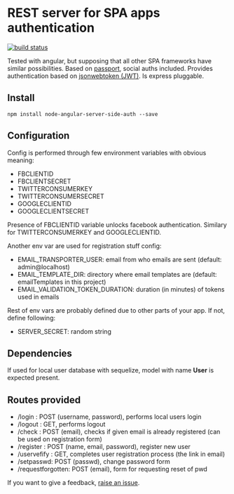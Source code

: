 
# REST server for SPA apps authentication

[![build status](https://api.travis-ci.org/vencax/node-angular-server-side-auth.svg)](https://travis-ci.org/vencax/node-angular-server-side-auth)

Tested with angular, but supposing that all other SPA frameworks have similar possibilities.
Based on [passport](http://passportjs.org/), social auths included.
Provides authentication based on [jsonwebtoken (JWT)](http://jwt.io/).
Is express pluggable.

## Install

	npm install node-angular-server-side-auth --save

## Configuration

Config is performed through few environment variables with obvious meaning:

- FBCLIENTID
- FBCLIENTSECRET
- TWITTERCONSUMERKEY
- TWITTERCONSUMERSECRET
- GOOGLECLIENTID
- GOOGLECLIENTSECRET

Presence of FBCLIENTID variable unlocks facebook authentication.
Similary for TWITTERCONSUMERKEY and GOOGLECLIENTID.

Another env var are used for registration stuff config:

- EMAIL_TRANSPORTER_USER: email from who emails are sent (default: admin@localhost)
- EMAIL_TEMPLATE_DIR: directory where email templates are (default: emailTemplates in this project)
- EMAIL_VALIDATION_TOKEN_DURATION: duration (in minutes) of tokens used in emails

Rest of env vars are probably defined due to other parts of your app.
If not, define following:

- SERVER_SECRET: random string


## Dependencies

If used for local user database with sequelize, model with name **User** is expected present.

## Routes provided

- /login : POST (username, password), performs local users login
- /logout : GET, performs logout
- /check : POST (email), checks if given email is already registered (can be used on registration form)
- /register : POST (name, email, password), register new user
- /uservefify : GET, completes user registration process (the link in email)
- /setpasswd: POST (passwd), change password form
- /requestforgotten: POST (email), form for requesting reset of pwd

If you want to give a feedback, [raise an issue](https://github.com/vencax/node-angular-server-side-auth/issues).
